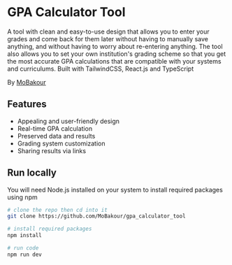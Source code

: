 # GPA Calculator Tool

A tool with clean and easy-to-use design that allows you to enter your grades and come back for them later without having to manually save anything, and without having to worry about re-entering anything. The tool also allows you to set your own institution's grading scheme so that you get the most accurate GPA calculations that are compatible with your systems and curriculums. Built with TailwindCSS, React.js and TypeScript

By [MoBakour](https://linktr.ee/swordax)

## Features

-   Appealing and user-friendly design
-   Real-time GPA calculation
-   Preserved data and results
-   Grading system customization
-   Sharing results via links

## Run locally

You will need Node.js installed on your system to install required packages using npm

```bash
# clone the repo then cd into it
git clone https://github.com/MoBakour/gpa_calculator_tool

# install required packages
npm install

# run code
npm run dev
```
